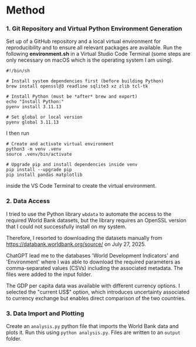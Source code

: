 # Method

### 1. Git Repository and Virtual Python Environment Generation

Set up of a GitHub repository and a local virtual environment for reproducibility and to ensure all relevant packages are available. Run the following **environment.sh** in a Virtual Studio Code Terminal (some steps are only necessary on macOS which is the operating system I am using). 

``` shell
#!/bin/sh

# Install system dependencies first (before building Python)
brew install openssl@3 readline sqlite3 xz zlib tcl-tk

# Install Python (must be *after* brew and export)
echo "Install Python:"
pyenv install 3.11.13

# Set global or local version
pyenv global 3.11.13
```

I then run 
```shell
# Create and activate virtual environment
python3 -m venv .venv
source .venv/bin/activate

# Upgrade pip and install dependencies inside venv
pip install --upgrade pip
pip install pandas matplotlib
```
inside the VS Code Terminal to create the virtual environment.

### 2. Data Access 

I tried to use the Python library ``wbdata`` to automate the access to the required World Bank datasets, but the library requires an OpenSSL version that I could not successfully install on my system.

Therefore, I resorted to downloading the datasets manually from https://databank.worldbank.org/source/ on July 27, 2025.

ChatGPT lead me to the databases 'World Development Indicators' and 'Environment' where I was able to download the required parameters as comma-separated values (CSVs) including the associated metadata. The files were added to the input folder.

The GDP per capita data was available with different currency options. I selected the "current US$" option, which introduces uncertainty associated to currency exchange but enables direct comparison of the two countries.

### 3. Data Import and Plotting

Create an ``analysis.py`` python file that imports the World Bank data and plots it. Run this using ``python analysis.py``. Files are written to an ``output`` folder.

